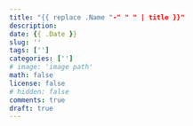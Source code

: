 ```yaml
---
title: "{{ replace .Name "-" " " | title }}"
description: 
date: {{ .Date }}
slug: ''
tags: ['']
categories: ['']
# image: 'image path'
math: false
license: false
# hidden: false
comments: true
draft: true
---
```

